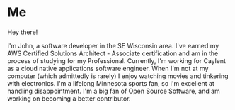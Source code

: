 # Me

Hey there!

I'm John, a software developer in the SE Wisconsin area. I've earned my AWS Certified Solutions Architect -
Associate certification and am in the process of studying for my Professional. Currently, I'm working for Caylent as a cloud native applications software engineer. When I'm not at my computer 
(which admittedly is rarely) I enjoy watching
movies and tinkering with electronics. I'm a lifelong Minnesota sports fan, so I'm excellent at handling disappointment. 
I'm a big fan of Open Source Software, and am working on becoming a better contributor.
